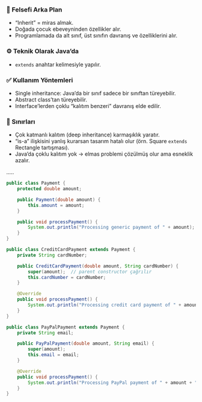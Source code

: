 ### 🧠 Felsefi Arka Plan
- “Inherit” = miras almak.
- Doğada çocuk ebeveyninden özellikler alır.
- Programlamada da alt sınıf, üst sınıfın davranış ve özelliklerini alır.

### ⚙️ Teknik Olarak Java’da
- `extends` anahtar kelimesiyle yapılır.

### ✅ Kullanım Yöntemleri
- Single inheritance: Java’da bir sınıf sadece bir sınıftan türeyebilir.
- Abstract class’tan türeyebilir.
- Interface’lerden çoklu “kalıtım benzeri” davranış elde edilir.

### 🚧 Sınırları
- Çok katmanlı kalıtım (deep inheritance) karmaşıklık yaratır.
- “is-a” ilişkisini yanlış kurarsan tasarım hatalı olur (örn. Square `extends` Rectangle tartışması).
- Java’da çoklu kalıtım yok → elmas problemi çözülmüş olur ama esneklik azalır.



.....

```java
public class Payment {
    protected double amount;

    public Payment(double amount) {
        this.amount = amount;
    }

    public void processPayment() {
        System.out.println("Processing generic payment of " + amount);
    }
}

public class CreditCardPayment extends Payment {
    private String cardNumber;

    public CreditCardPayment(double amount, String cardNumber) {
        super(amount);  // parent constructor çağrılır
        this.cardNumber = cardNumber;
    }

    @Override
    public void processPayment() {
        System.out.println("Processing credit card payment of " + amount + " with card " + cardNumber);
    }
}

public class PayPalPayment extends Payment {
    private String email;

    public PayPalPayment(double amount, String email) {
        super(amount);
        this.email = email;
    }

    @Override
    public void processPayment() {
        System.out.println("Processing PayPal payment of " + amount + " for " + email);
    }
}
```